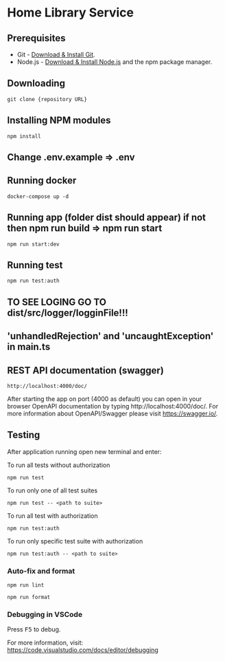 # Home Library Service

## Prerequisites

- Git - [Download & Install Git](https://git-scm.com/downloads).
- Node.js - [Download & Install Node.js](https://nodejs.org/en/download/) and the npm package manager.

## Downloading

```
git clone {repository URL}
```

## Installing NPM modules

```
npm install
```

## Change .env.example => .env

## Running docker

```
docker-compose up -d
```

## Running app (folder dist should appear) if not then npm run build => npm run start

```
npm run start:dev
```

## Running test

```
npm run test:auth
```

## TO SEE LOGING GO TO dist/src/logger/logginFile!!!

## 'unhandledRejection' and 'uncaughtException' in main.ts

## REST API documentation (swagger)

```
http://localhost:4000/doc/
```

After starting the app on port (4000 as default) you can open
in your browser OpenAPI documentation by typing http://localhost:4000/doc/.
For more information about OpenAPI/Swagger please visit https://swagger.io/.

## Testing

After application running open new terminal and enter:

To run all tests without authorization

```
npm run test
```

To run only one of all test suites

```
npm run test -- <path to suite>
```

To run all test with authorization

```
npm run test:auth
```

To run only specific test suite with authorization

```
npm run test:auth -- <path to suite>
```

### Auto-fix and format

```
npm run lint
```

```
npm run format
```

### Debugging in VSCode

Press <kbd>F5</kbd> to debug.

For more information, visit: https://code.visualstudio.com/docs/editor/debugging
